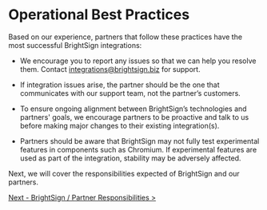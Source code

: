 # Operational Best Practices

Based on our experience, partners that follow these practices have the most successful BrightSign integrations:

*   We encourage you to report any issues so that we can help you resolve them. Contact [integrations@brightsign.biz](mailto:integrations@brightsign.biz) for support.
    
*   If integration issues arise, the partner should be the one that communicates with our support team, not the partner’s customers.
    
*   To ensure ongoing alignment between BrightSign’s technologies and partners' goals, we encourage partners to be proactive and talk to us before making major changes to their existing integration(s).
    
*   Partners should be aware that BrightSign may not fully test experimental features in components such as Chromium. If experimental features are used as part of the integration, stability may be adversely affected.
    

Next, we will cover the responsibilities expected of BrightSign and our partners.

[Next - BrightSign / Partner Responsibilities >](https://brightsign.atlassian.net/wiki/spaces/PID/pages/1531379758/BrightSign+Partner+Responsibilities)